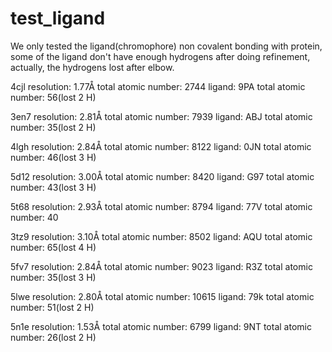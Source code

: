 # test_ligand
We only tested the ligand(chromophore) non covalent bonding with protein, some of the ligand don't have enough hydrogens after doing refinement, actually, the hydrogens lost after elbow.

4cjl resolution: 1.77Å  total atomic number: 2744	  ligand: 9PA	total atomic number: 56(lost 2 H)

3en7 resolution: 2.81Å	total atomic number: 7939	  ligand: ABJ	total atomic number: 35(lost 2 H)

4lgh resolution: 2.84Å	total atomic number: 8122	  ligand: 0JN	total atomic number: 46(lost 3 H)

5d12 resolution: 3.00Å	total atomic number: 8420	  ligand: G97	total atomic number: 43(lost 3 H)

5t68 resolution: 2.93Å  total atomic number: 8794	  ligand: 77V	total atomic number: 40

3tz9 resolution: 3.10Å	total atomic number: 8502	  ligand: AQU	total atomic number: 65(lost 4 H)

5fv7 resolution: 2.84Å	total atomic number: 9023	  ligand: R3Z	total atomic number: 35(lost 3 H)

5lwe resolution: 2.80Å	total atomic number: 10615  ligand: 79k	total atomic number: 51(lost 2 H)

5n1e resolution: 1.53Å	total atomic number: 6799	  ligand: 9NT	total atomic number: 26(lost 2 H)
